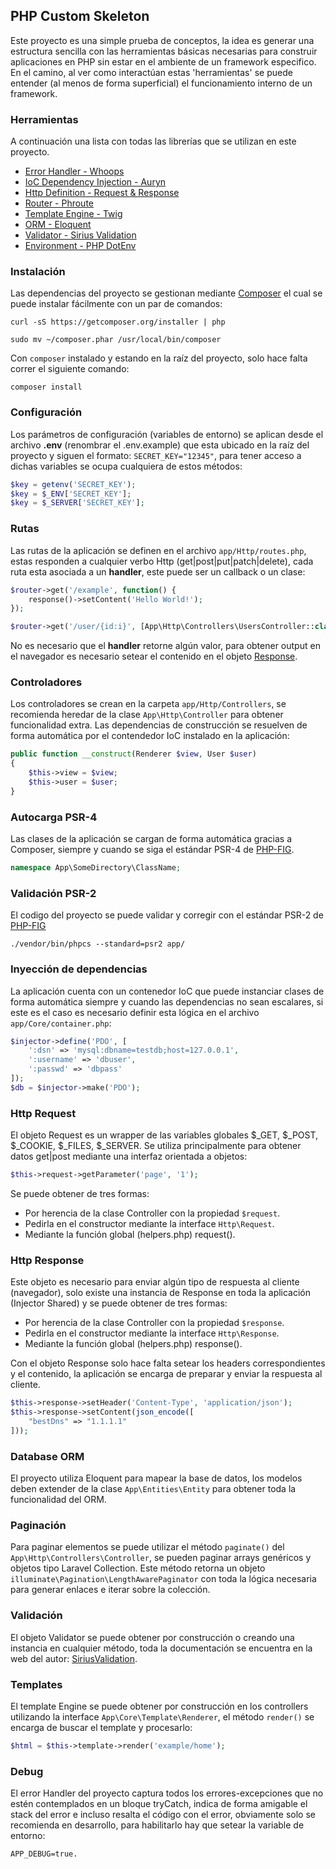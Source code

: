 ## PHP Custom Skeleton
Este proyecto es una simple prueba de conceptos, la idea es generar una estructura
sencilla con las herramientas básicas necesarias para construir aplicaciones en PHP
sin estar en el ambiente de un framework especifico. En el camino, al ver como 
interactúan estas 'herramientas' se puede entender (al menos de forma superficial)
el funcionamiento interno de un framework.

### Herramientas
A continuación una lista con todas las librerías que se utilizan en este proyecto.

 * [Error Handler - Whoops](https://github.com/filp/whoops)
 * [IoC Dependency Injection - Auryn](https://github.com/rdlowrey/Auryn)
 * [Http Definition - Request & Response](https://github.com/PatrickLouys/http)
 * [Router - Phroute](https://github.com/mrjgreen/phroute)
 * [Template Engine - Twig](https://twig.symfony.com)
 * [ORM - Eloquent](https://laravel.com/docs/5.5/database)
 * [Validator - Sirius Validation](https://github.com/siriusphp/validation)
 * [Environment - PHP DotEnv](https://laravel.com/docs/5.5/database)
 
### Instalación
Las dependencias del proyecto se gestionan mediante [Composer](https://getcomposer.org/)
el cual se puede instalar fácilmente con un par de comandos:
```shell
curl -sS https://getcomposer.org/installer | php
```
```shell
sudo mv ~/composer.phar /usr/local/bin/composer
```
Con `composer` instalado y estando en la raíz del proyecto, solo hace falta 
correr el siguiente comando:
```shell
composer install
```

### Configuración
Los parámetros de configuración (variables de entorno) se aplican desde el
archivo **.env** (renombrar el .env.example) que esta ubicado en la raíz del
proyecto y siguen el formato: `SECRET_KEY="12345"`, para tener acceso a dichas
variables se ocupa cualquiera de estos métodos:
```php
$key = getenv('SECRET_KEY');
$key = $_ENV['SECRET_KEY'];
$key = $_SERVER['SECRET_KEY'];
```

### Rutas
Las rutas de la aplicación se definen en el archivo `app/Http/routes.php`, estas
responden a cualquier verbo Http (get|post|put|patch|delete), cada ruta esta asociada 
a un __handler__, este puede ser un callback o un clase:
```php
$router->get('/example', function() {
    response()->setContent('Hello World!');
});

$router->get('/user/{id:i}', [App\Http\Controllers\UsersController::class, 'show']);
```
No es necesario que el __handler__ retorne algún valor, para obtener output en el
navegador es necesario setear el contenido en el objeto [Response](#http-response).

### Controladores
Los controladores se crean en la carpeta `app/Http/Controllers`, se recomienda heredar de la clase `App\Http\Controller` para obtener funcionalidad extra. Las 
dependencias de construcción se resuelven de forma automática por el contendedor IoC
instalado en la aplicación:
```php
public function __construct(Renderer $view, User $user)
{
    $this->view = $view;
    $this->user = $user;
}
```

### Autocarga PSR-4
Las clases de la aplicación se cargan de forma automática gracias a Composer, 
siempre y cuando se siga el estándar PSR-4 de [PHP-FIG](https://www.php-fig.org/psr/psr-4/).
```php
namespace App\SomeDirectory\ClassName;
```

### Validación PSR-2
El codigo del proyecto se puede validar y corregir con el estándar PSR-2 de [PHP-FIG](https://www.php-fig.org/psr/psr-2/)
```shell
./vendor/bin/phpcs --standard=psr2 app/
```

### Inyección de dependencias
La aplicación cuenta con un contenedor IoC que puede instanciar clases de forma 
automática siempre y cuando las dependencias no sean escalares, si este es el 
caso es necesario definir esta lógica en el archivo `app/Core/container.php`: 
```php
$injector->define('PDO', [
    ':dsn' => 'mysql:dbname=testdb;host=127.0.0.1',
    ':username' => 'dbuser',
    ':passwd' => 'dbpass'
]);
$db = $injector->make('PDO');
```

### Http Request
El objeto Request es un wrapper de las variables globales $_GET, $_POST, $_COOKIE,
$_FILES, $_SERVER. Se utiliza principalmente para obtener datos get|post
mediante una interfaz orientada a objetos:
```php
$this->request->getParameter('page', '1');
```
Se puede obtener de tres formas:
* Por herencia de la clase Controller con la propiedad `$request`.
* Pedirla en el constructor mediante la interface `Http\Request`.
* Mediante la función global (helpers.php) request().

### Http Response
Este objeto es necesario para enviar algún tipo de respuesta al cliente (navegador),
solo existe una instancia de Response en toda la aplicación (Injector Shared) y se 
puede obtener de tres formas:

* Por herencia de la clase Controller con la propiedad `$response`.
* Pedirla en el constructor mediante la interface `Http\Response`.
* Mediante la función global (helpers.php) response().

Con el objeto Response solo hace falta setear los headers correspondientes y el 
contenido, la aplicación se encarga de preparar y enviar la respuesta al cliente.
~~~PHP
$this->response->setHeader('Content-Type', 'application/json');
$this->response->setContent(json_encode([
    "bestDns" => "1.1.1.1"
]));
~~~

### Database ORM
El proyecto utiliza Eloquent para mapear la base de datos, los modelos deben extender
de la clase `App\Entities\Entity` para obtener toda la funcionalidad del ORM.

### Paginación
Para paginar elementos se puede utilizar el método `paginate()` del `App\Http\Controllers\Controller`,
se pueden paginar arrays genéricos y objetos tipo Laravel Collection. Este método retorna un objeto 
`illuminate\Pagination\LengthAwarePaginator` con toda la lógica necesaria para generar enlaces e iterar 
sobre la colección.

### Validación
El objeto Validator se puede obtener por construcción o creando una instancia en
cualquier método, toda la documentación se encuentra en la web del autor:
[SiriusValidation](http://www.sirius.ro/php/sirius/validation/).

### Templates
El template Engine se puede obtener por construcción en los controllers utilizando la 
interface `App\Core\Template\Renderer`, el método `render()` se encarga de buscar
el template y procesarlo:
~~~PHP
$html = $this->template->render('example/home');
~~~

### Debug
El error Handler del proyecto captura todos los errores-excepciones que no estén 
contemplados en un bloque tryCatch, indica de forma amigable el stack del error 
e incluso resalta el código con el error, obviamente solo se recomienda en desarrollo, 
para habilitarlo hay que setear la variable de entorno: 
```
APP_DEBUG=true. 
```